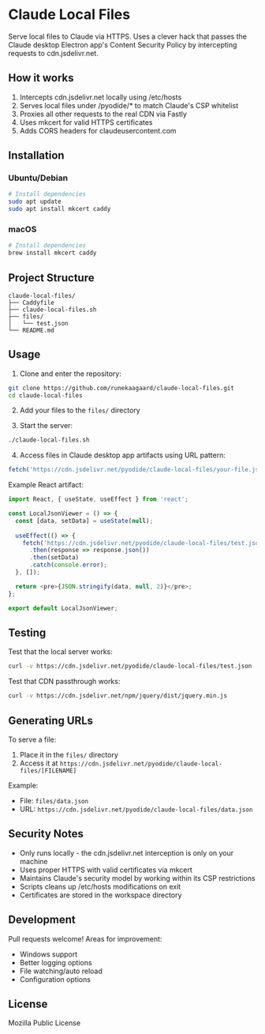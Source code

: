 # Claude Local Files

Serve local files to Claude via HTTPS. Uses a clever hack that passes the Claude desktop Electron app's Content Security Policy by intercepting requests to cdn.jsdelivr.net.

## How it works

1. Intercepts cdn.jsdelivr.net locally using /etc/hosts
2. Serves local files under /pyodide/* to match Claude's CSP whitelist
3. Proxies all other requests to the real CDN via Fastly
4. Uses mkcert for valid HTTPS certificates
5. Adds CORS headers for claudeusercontent.com

## Installation

### Ubuntu/Debian

```bash
# Install dependencies
sudo apt update
sudo apt install mkcert caddy
```

### macOS

```bash
# Install dependencies
brew install mkcert caddy
```

## Project Structure
```
claude-local-files/
├── Caddyfile
├── claude-local-files.sh
├── files/
│   └── test.json
└── README.md
```

## Usage

1. Clone and enter the repository:
```bash
git clone https://github.com/runekaagaard/claude-local-files.git
cd claude-local-files
```

2. Add your files to the `files/` directory

3. Start the server:
```bash
./claude-local-files.sh
```

4. Access files in Claude desktop app artifacts using URL pattern:
```javascript
fetch('https://cdn.jsdelivr.net/pyodide/claude-local-files/your-file.json')
```

Example React artifact:
```javascript
import React, { useState, useEffect } from 'react';

const LocalJsonViewer = () => {
  const [data, setData] = useState(null);
  
  useEffect(() => {
    fetch('https://cdn.jsdelivr.net/pyodide/claude-local-files/test.json')
      .then(response => response.json())
      .then(setData)
      .catch(console.error);
  }, []);

  return <pre>{JSON.stringify(data, null, 2)}</pre>;
};

export default LocalJsonViewer;
```

## Testing

Test that the local server works:
```bash
curl -v https://cdn.jsdelivr.net/pyodide/claude-local-files/test.json
```

Test that CDN passthrough works:
```bash
curl -v https://cdn.jsdelivr.net/npm/jquery/dist/jquery.min.js
```

## Generating URLs

To serve a file:
1. Place it in the `files/` directory
2. Access it at `https://cdn.jsdelivr.net/pyodide/claude-local-files/[FILENAME]`

Example:
- File: `files/data.json`
- URL: `https://cdn.jsdelivr.net/pyodide/claude-local-files/data.json`

## Security Notes

- Only runs locally - the cdn.jsdelivr.net interception is only on your machine
- Uses proper HTTPS with valid certificates via mkcert
- Maintains Claude's security model by working within its CSP restrictions
- Scripts cleans up /etc/hosts modifications on exit
- Certificates are stored in the workspace directory

## Development

Pull requests welcome! Areas for improvement:
- Windows support
- Better logging options
- File watching/auto reload
- Configuration options

## License

Mozilla Public License
